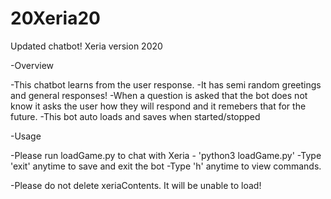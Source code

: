 # 20Xeria20
Updated chatbot! Xeria version 2020


-Overview

  -This chatbot learns from the user response.
  -It has semi random greetings and general responses!
  -When a question is asked that the bot does not know
    it asks the user how they will respond and it
    remebers that for the future.
   -This bot auto loads and saves when started/stopped
   
-Usage

  -Please run loadGame.py to chat with Xeria
    - 'python3 loadGame.py'
  -Type 'exit' anytime to save and exit the bot
  -Type 'h' anytime to view commands.
  
 -Please do not delete xeriaContents. It will 
  be unable to load!
